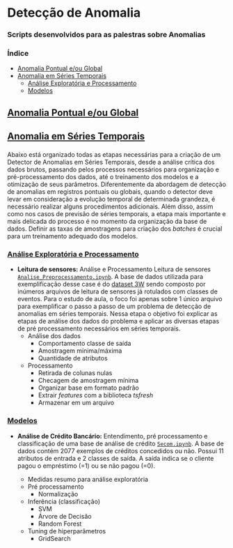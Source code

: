 # Detecção de Anomalia
### Scripts desenvolvidos para as palestras sobre Anomalias

### Índice
  
- [Anomalia Pontual e/ou Global](#anomalia-pontual-global)
- [Anomalia em Séries Temporais](#anomalia-timeseries)
  - [Análise Exploratória e Processamento](#analise-exploratoria-processamento)
  - [Modelos](#modelos)

## 

<h2 id="anomalia-pontual-global">
  
[Anomalia Pontual e/ou Global](https://github.com/manoelakohler/DataMining/tree/main/01_An%C3%A1liseExplorat%C3%B3ria)
  
</h2>

<h2 id="anomalia-timeseries">
  
[Anomalia em Séries Temporais](https://github.com/FelipeBorgesC/anomaly-detection-bi/tree/main/Anomaly%20-%20Timeseries)
  
</h2>

Abaixo está organizado todas as etapas necessárias para a criação de um Detector de Anomalias em Séries Temporais, desde a análise crítica dos dados brutos, passando pelos processos necessários para organização e pré-processamento dos dados, até o treinamento dos modelos e a otimização de seus parâmetros. Diferentemente da abordagem de detecção de anomalias em registros pontuais ou globais, quando o detector deve levar em consideração a evolução temporal de determinada grandeza, é necessário realizar alguns procedimentos adicionais. Além disso, assim como nos casos de previsão de séries temporais, a etapa mais importante e mais delicada do processo é no momento da organização da base de dados. Definir as taxas de amostragens para criação dos *batches* é crucial para um treinamento adequado dos modelos.

<h3 id="analise-exploratoria-processamento">
  
[Análise Exploratória e Processamento](https://github.com/manoelakohler/DataMining/tree/main/01_An%C3%A1liseExplorat%C3%B3ria)
  
</h3>

  - **Leitura de sensores:** Análise e Processamento Leitura de sensores [`Analise_Preprocessamento.ipynb`](https://github.com/FelipeBorgesC/anomaly-detection-bi/blob/main/Anomaly%20-%20Timeseries/Analise_Preprocessamento.ipynb). A base de dados utilizada para exemplificação desse case é do [dataset 3W](https://github.com/ricardovvargas/3w_dataset) sendo composto por inúmeros arquivos de leitura de sensores já rotulados com classes de eventos. Para o estudo de aula, o foco foi apenas sobre 1 único arquivo para exemplificar o passo a passo de um problema de detecção de anomalias em séries temporais. Nessa etapa o objetivo foi explicar as etapas de análise dos dados do problema e aplicar as diversas etapas de pré processamento necessários em séries temporais.
    - Análise dos dados
      - Comportamento classe de saída
      - Amostragem mínima/máxima
      - Quantidade de atributos
    - Processamento
      - Retirada de colunas nulas
      - Checagem de amostragem mínima
      - Organizar base em formato padrão
      - Extrair *features* com a biblioteca *tsfresh*
      - Armazenar em um arquivo


<h3 id="modelos">
  
[Modelos](https://github.com/manoelakohler/DataMining/tree/main/03_Classifica%C3%A7%C3%A3o)
  
</h3>

 - **Análise de Crédito Bancário:** Entendimento, pré processamento e classificação de uma base de análise de crédito [`Secom.ipynb`](https://github.com/manoelakohler/DataMining/blob/main/02_Pr%C3%A9Processamento/Secom.ipynb). A base de dados contém 2077 exemplos de créditos concedidos ou não. Possui 11 atributos de entrada e 2 classes de saída. A saída indica se o cliente pagou o empréstimo (=1) ou se não pagou (=0). 
 
    - Medidas resumo para análise exploratória      
    - Pré processamento
      - Normalização
    - Inferência (classificação)
      - SVM
      - Árvore de Decisão
      - Random Forest
    - Tuning de hiperparâmetros
      - GridSearch
